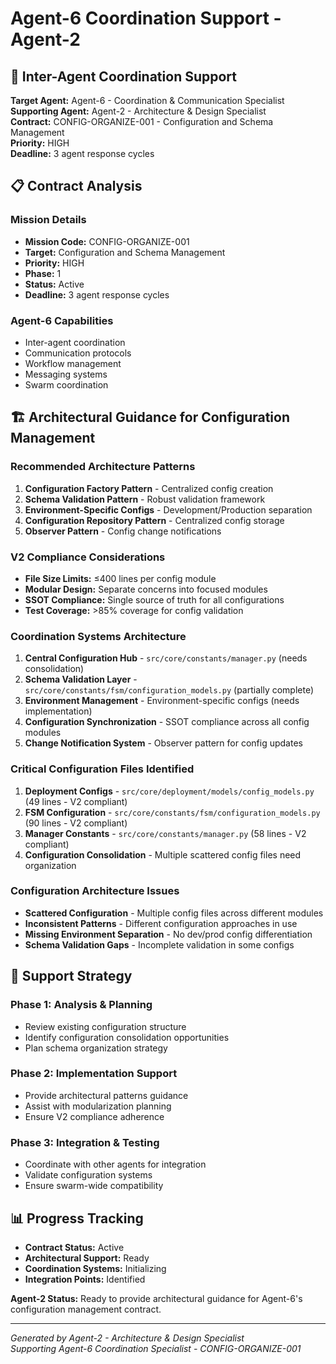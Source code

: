 # Agent-6 Coordination Support - Agent-2

## 🤝 **Inter-Agent Coordination Support**

**Target Agent:** Agent-6 - Coordination & Communication Specialist  
**Supporting Agent:** Agent-2 - Architecture & Design Specialist  
**Contract:** CONFIG-ORGANIZE-001 - Configuration and Schema Management  
**Priority:** HIGH  
**Deadline:** 3 agent response cycles  

## 📋 **Contract Analysis**

### **Mission Details**
- **Mission Code:** CONFIG-ORGANIZE-001
- **Target:** Configuration and Schema Management
- **Priority:** HIGH
- **Phase:** 1
- **Status:** Active
- **Deadline:** 3 agent response cycles

### **Agent-6 Capabilities**
- Inter-agent coordination
- Communication protocols
- Workflow management
- Messaging systems
- Swarm coordination

## 🏗️ **Architectural Guidance for Configuration Management**

### **Recommended Architecture Patterns**
1. **Configuration Factory Pattern** - Centralized config creation
2. **Schema Validation Pattern** - Robust validation framework
3. **Environment-Specific Configs** - Development/Production separation
4. **Configuration Repository Pattern** - Centralized config storage
5. **Observer Pattern** - Config change notifications

### **V2 Compliance Considerations**
- **File Size Limits:** ≤400 lines per config module
- **Modular Design:** Separate concerns into focused modules
- **SSOT Compliance:** Single source of truth for all configurations
- **Test Coverage:** >85% coverage for config validation

### **Coordination Systems Architecture**
1. **Central Configuration Hub** - `src/core/constants/manager.py` (needs consolidation)
2. **Schema Validation Layer** - `src/core/constants/fsm/configuration_models.py` (partially complete)
3. **Environment Management** - Environment-specific configs (needs implementation)
4. **Configuration Synchronization** - SSOT compliance across all config modules
5. **Change Notification System** - Observer pattern for config updates

### **Critical Configuration Files Identified**
1. **Deployment Configs** - `src/core/deployment/models/config_models.py` (49 lines - V2 compliant)
2. **FSM Configuration** - `src/core/constants/fsm/configuration_models.py` (90 lines - V2 compliant)
3. **Manager Constants** - `src/core/constants/manager.py` (58 lines - V2 compliant)
4. **Configuration Consolidation** - Multiple scattered config files need organization

### **Configuration Architecture Issues**
- **Scattered Configuration** - Multiple config files across different modules
- **Inconsistent Patterns** - Different configuration approaches in use
- **Missing Environment Separation** - No dev/prod config differentiation
- **Schema Validation Gaps** - Incomplete validation in some configs

## 🎯 **Support Strategy**

### **Phase 1: Analysis & Planning**
- Review existing configuration structure
- Identify configuration consolidation opportunities
- Plan schema organization strategy

### **Phase 2: Implementation Support**
- Provide architectural patterns guidance
- Assist with modularization planning
- Ensure V2 compliance adherence

### **Phase 3: Integration & Testing**
- Coordinate with other agents for integration
- Validate configuration systems
- Ensure swarm-wide compatibility

## 📊 **Progress Tracking**
- **Contract Status:** Active
- **Architectural Support:** Ready
- **Coordination Systems:** Initializing
- **Integration Points:** Identified

**Agent-2 Status:** Ready to provide architectural guidance for Agent-6's configuration management contract.

---
*Generated by Agent-2 - Architecture & Design Specialist*  
*Supporting Agent-6 Coordination Specialist - CONFIG-ORGANIZE-001*